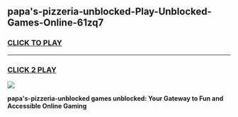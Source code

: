 
## papa's-pizzeria-unblocked-Play-Unblocked-Games-Online-61zq7
<h3>
<a href="https://premium76.site?title=papa's-pizzeria-unblocked&ref=25A">CLICK TO PLAY</a></h3>
<hr>

<h3>
<a href="https://premium76.site?title=papa's-pizzeria-unblocked&ref=25A">CLICK 2 PLAY</a>
  
</h3>

<a href="https://premium76.site?title=papa's-pizzeria-unblocked&ref=25A"><img src="https://clearcache.store/games.png"></a>


**papa's-pizzeria-unblocked games unblocked: Your Gateway to Fun and Accessible Online Gaming**

